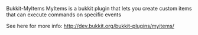 Bukkit-MyItems
MyItems is a bukkit plugin that lets you create custom items that can execute commands on specific events

See here for more info: http://dev.bukkit.org/bukkit-plugins/myitems/
